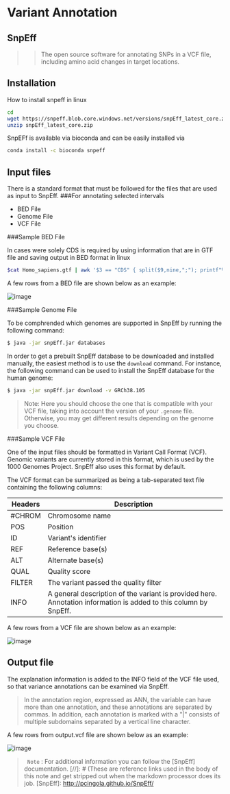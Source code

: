 # Variant Annotation
## SnpEff
>>The open source software for annotating SNPs in a VCF file, including amino acid changes in target locations.

## Installation

How to install snpeff in linux
```sh
cd 
wget https://snpeff.blob.core.windows.net/versions/snpEff_latest_core.zip
unzip snpEff_latest_core.zip
```
SnpEFf is available via bioconda and can be easily installed via
```sh
conda install -c bioconda snpeff 
```


## Input files
There is a standard format that must be followed for the files that are used as input to SnpEff.
###For annotating selected intervals 

- BED File
- Genome File
- VCF File

###Sample BED File 

In cases were solely CDS is required by using information that are in GTF file and saving output in BED format in linux

```sh
$cat Homo_sapiens.gtf | awk '$3 == "CDS" { split($9,nine,";"); printf"%s\t%s\t%s\t%s\t%s\t%s\t%s\n",$1,$4,$5,$7,$10,$14,$36> $3.".bed"}'
```
A few rows from a BED file are shown below as an example:

![image](https://user-images.githubusercontent.com/70514969/226106200-eddddb86-1eb8-44f7-969f-984acc797f92.png)

###Sample Genome File 

To be comphrended which genomes are supported in SnpEff by running the following command:
```sh
$ java -jar snpEff.jar databases
```
In order to get a prebuilt SnpEff database to be downloaded and installed manually, the easiest method is to use the `download` command. For instance, the following command can be used to install the SnpEff database for the human genome:
```sh
$ java -jar snpEff.jar download -v GRCh38.105
```
> Note:  Here you should choose the one that is compatible with your VCF file, taking into account the version of your `.genome` file. Otherwise, you may get different results depending on the genome you choose.

###Sample VCF File 

One of the input files should be formatted in Variant Call Format (VCF). Genomic variants are currently stored in this format, which is used by the 1000 Genomes Project. SnpEff also uses this format by default. 

The VCF format can be summarized as being a tab-separated text file containing the following columns:

| Headers | Description |
| ------ | ------ |
| #CHROM | Chromosome name |
| POS | Position |
| ID | Variant's identifier |
| REF | Reference base(s) |
| ALT | Alternate base(s) |
| QUAL | Quality score |
| FILTER | The variant passed the quality filter |
| INFO |  A general description of the variant is provided here. Annotation information is added to this column by SnpEff. |

A few rows from a VCF file are shown below as an example:

![image](https://user-images.githubusercontent.com/70514969/226108483-bc82200a-5a60-45c3-b4c9-d41dcd3a01c3.png)

## Output file

The explanation information is added to the INFO field of the VCF file used, so that variance annotations can be examined via SnpEff. 

> In the annotation region, expressed as ANN, the variable can
> have more than one annotation, and these annotations are 
> separated by commas. In addition, each annotation is marked 
> with a "|" consists of multiple subdomains separated by
> a vertical line character.


A few rows from output.vcf file are shown below as an example:

![image](https://user-images.githubusercontent.com/70514969/226110629-5c68254f-417f-4761-91c5-211ecb5fa283.png)


>` Note` : For additional information you can follow the [SnpEff] documentation. 
[//]: # (These are reference links used in the body of this note and get stripped out when the markdown processor does its job.
  [SnpEff]: <http://pcingola.github.io/SnpEff/> 

